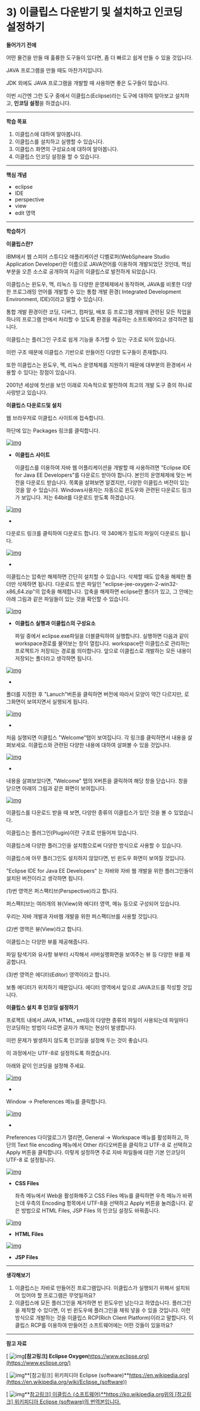 # 3) 이클립스 다운받기 및 설치하고 인코딩 설정하기

**들어가기 전에**

어떤 물건을 만들 때 훌륭한 도구들이 있다면, 좀 더 빠르고 쉽게 만들 수 있을 것입니다.

JAVA 프로그램을 만들 때도 마찬가지입니다.

JDK 외에도 JAVA 프로그램을 개발할 때 사용하면 좋은 도구들이 많습니다.

이번 시간엔 그런 도구 중에서 이클립스(Eclipse)라는 도구에 대하여 알아보고 설치하고, **인코딩 설정**을 하겠습니다.



 

------

**학습 목표**

1. 이클립스에 대하여 알아봅니다.
2. 이클립스를 설치하고 실행할 수 있습니다.
3. 이클립스 화면의 구성요소에 대하여 알아봅니다.
4. 이클립스 인코딩 설정을 할 수 있습니다. 



 

------

**핵심 개념**

- eclipse
- IDE
- perspective
- view
- edit 영역



 

------

**학습하기**

**이클립스란?**

IBM에서 웹 스피어 스튜디오 애플리케이션 디벨로퍼(WebSpheare Studio Application Developer)란 이름으로 JAVA언어를 이용하여 개발되었던 것인데, 핵심 부분을 오픈 소스로 공개하여 지금의 이클립스로 발전하게 되었습니다.

이클립스는 윈도우, 맥, 리눅스 등 다양한 운영체제에서 동작하며, JAVA를 비롯한 다양한 프로그래밍 언어를 개발할 수 있는 통합 개발 환경( Integrated Development Environment, IDE)이라고 말할 수 있습니다.

통합 개발 환경이란 코딩, 디버그, 컴파일, 배포 등 프로그램 개발에 관련된 모든 작업을 하나의 프로그램 안에서 처리할 수 있도록 환경을 제공하는 소프트웨어라고 생각하면 됩니다.

이클립스는 플러그인 구조로 쉽게 기능을 추가할 수 있는 구조로 되어 있습니다.

이런 구조 때문에 이클립스 기반으로 만들어진 다양한 도구들이 존재합니다.

또한 이클립스는 윈도우, 맥, 리눅스 운영체제를 지원하기 때문에 대부분의 환경에서 사용할 수 있다는 장점이 있습니다.

2001년 세상에 첫선을 보인 이래로 지속적으로 발전하여 최고의 개발 도구 중의 하나로 사랑받고 있습니다.

 

**이클립스 다운로드및 설치**

웹 브라우저로 이클립스 사이트에 접속합니다.

하단에 있는 Packages 링크를 클릭합니다.

[![img](https://cphinf.pstatic.net/mooc/20180101_154/15148075260725H0Qn_PNG/1.png?type=w760)](https://www.boostcourse.org/web316/lecture/16682/?isDesc=false#)

- **이클립스 사이트**

  이클립스를 이용하여 자바 웹 어플리케이션을 개발할 때 사용하려면 "Eclipse IDE for Java EE Developers"를 다운로드 받아야 합니다. 본인의 운영체제에 맞는 버전을 다운로드 받습니다. 목록을 살펴보면 알겠지만, 다양한 이클립스 버전이 있는 것을 알 수 있습니다. Windows사용자는 자동으로 윈도우와 관련된 다운로드 링크가 보입니다. 저는 64bit를 다운로드 받도록 하겠습니다.

[![img](https://cphinf.pstatic.net/mooc/20180101_199/151480757112536YGx_PNG/2.png?type=w760)](https://www.boostcourse.org/web316/lecture/16682/?isDesc=false#)

- 

  다운로드 링크를 클릭하여 다운로드 합니다. 약 340메가 정도의 파일이 다운로드 됩니다.

[![img](https://cphinf.pstatic.net/mooc/20180101_87/1514807593705ve7pr_PNG/3.png?type=w760)](https://www.boostcourse.org/web316/lecture/16682/?isDesc=false#)

- 

  이클립스는 압축만 해제하면 간단히 설치할 수 있습니다. 삭제할 때도 압축을 해제한 폴더만 삭제하면 됩니다. 다운로드 받은 파일인 "eclipse-jee-oxygen-2-win32-x86_64.zip"의 압축을 해제합니다. 압축을 해제하면 eclipse란 폴더가 있고, 그 안에는 아래 그림과 같은 파일들이 있는 것을 확인할 수 있습니다.

[![img](https://cphinf.pstatic.net/mooc/20180101_134/1514807619293AqLCU_PNG/4.png?type=w760)](https://www.boostcourse.org/web316/lecture/16682/?isDesc=false#)

- **이클립스 실행과 이클립스의 구성요소**

  파일 중에서 eclipse.exe파일을 더블클릭하여 실행합니다. 실행하면 다음과 같이 workspace경로를 물어보는 창이 열립니다. workspace란 이클립스로 관리하는 프로젝트가 저장되는 경로를 의미합니다. 앞으로 이클립스로 개발하는 모든 내용이 저장되는 폴더라고 생각하면 됩니다.

[![img](https://cphinf.pstatic.net/mooc/20180101_65/1514807663112M16qR_PNG/5.png?type=w760)](https://www.boostcourse.org/web316/lecture/16682/?isDesc=false#)

- 

  폴더를 지정한 후 "Lanuch"버튼을 클릭하면 버전에 따라서 모양이 약간 다르지만, 로그화면이 보여지면서 실행되게 됩니다.

[![img](https://cphinf.pstatic.net/mooc/20180101_98/1514807682463cGd3J_PNG/6.png?type=w760)](https://www.boostcourse.org/web316/lecture/16682/?isDesc=false#)

- 

  처음 실행되면 이클립스 "Welcome"탭이 보여집니다. 각 링크를 클릭하면서 내용을 살펴보세요. 이클립스와 관련된 다양한 내용에 대하여 살펴볼 수 있을 것입니다. 

[![img](https://cphinf.pstatic.net/mooc/20180101_210/1514807705577ezgxm_PNG/7.png?type=w760)](https://www.boostcourse.org/web316/lecture/16682/?isDesc=false#)

- 

  내용을 살펴보았다면, "Welcome" 탭의 X버튼을 클릭하여 해당 창을 닫습니다. 창을 닫으면 아래의 그림과 같은 화면이 보여집니다. 

[![img](https://cphinf.pstatic.net/mooc/20180101_254/151480772584775Cf4_PNG/8.png?type=w760)](https://www.boostcourse.org/web316/lecture/16682/?isDesc=false#)

이클립스를 다운로드 받을 때 보면, 다양한 종류의 이클립스가 있던 것을 볼 수 있었습니다.

이클립스는 플러그인(Plugin)이란 구조로 만들어져 있습니다.

이클립스에 다양한 플러그인을 설치함으로써 다양한 방식으로 사용할 수 있습니다.

이클립스에 아무 플러그인도 설치하지 않았다면, 빈 윈도우 화면이 보여질 것입니다.

"Eclipse IDE for Java EE Developers" 는 자바와 자바 웹 개발을 위한 플러그인들이 설치된 버전이라고 생각하면 됩니다.

(1)번 영역은 퍼스팩티브(Perspective)라고 합니다.

퍼스팩티브는 여러개의 뷰(View)와 에디터 영역, 메뉴 등으로 구성되어 있습니다.

우리는 자바 개발과 자바웹 개발을 위한 퍼스팩티브를 사용할 것입니다.

(2)번 영역은 뷰(View)라고 합니다.

이클립스는 다양한 뷰를 제공해줍니다.

파일 탐색기와 유사항 뷰부터 시작해서 서버실행화면을 보여주는 뷰 등 다양한 뷰를 제공합니다.

(3)번 영역은 에디터(Editor) 영역이라고 합니다.

보통 에디터가 위치하기 때문입니다. 에디터 영역에서 앞으로 JAVA코드를 작성할 것입니다.

 

**이클립스 설치 후 인코딩 설정하기**

프로젝트 내에서 JAVA, HTML, xml등의 다양한 종류의 파일이 사용되는데 파일마다 인코딩하는 방법이 다르면 글자가 깨지는 현상이 발생합니다.

이런 문제가 발생하지 않도록 인코딩을 설정해 두는 것이 좋습니다.

이 과정에서는 UTF-8로 설정하도록 하겠습니다.

아래와 같이 인코딩을 설정해 주세요.



[![img](https://cphinf.pstatic.net/mooc/20180323_17/15217882748593uV2N_PNG/1.png?type=w760)](https://www.boostcourse.org/web316/lecture/16682/?isDesc=false#)

- 

  Window -> Preferences 메뉴를 클릭합니다.

[![img](https://cphinf.pstatic.net/mooc/20180323_78/15217883128940HNQo_PNG/2.png?type=w760)](https://www.boostcourse.org/web316/lecture/16682/?isDesc=false#)

- 

  Preferences 다이얼로그가 열리면, General -> Workspace 메뉴를 활성화하고, 하단의 Text file encoding 메뉴에서 Other 라디오버튼을 클릭하고 UTF-8 로 선택하고 Apply 버튼을 클릭합니다. 이렇게 설정하면 주로 자바 파일들에 대한 기본 인코딩이 UTF-8 로 설정됩니다.

[![img](https://cphinf.pstatic.net/mooc/20180323_214/1521788370668vYJpU_PNG/3.png?type=w760)](https://www.boostcourse.org/web316/lecture/16682/?isDesc=false#)

- **CSS Files**

  좌측 메뉴에서 Web을 활성화해주고 CSS Files 메뉴를 클릭하면 우측 메뉴가 바뀌는데 우측의 Encoding 항목에서 UTF-8을 선택하고 Apply 버튼을 눌러줍니다. 같은 방법으로 HTML Files, JSP Files 의 인코딩 설정도 바꿔줍니다.

[![img](https://cphinf.pstatic.net/mooc/20180323_25/1521788419807jsXky_PNG/4.png?type=w760)](https://www.boostcourse.org/web316/lecture/16682/?isDesc=false#)

- **HTML Files**

[![img](https://cphinf.pstatic.net/mooc/20180323_35/1521788423515NtLYa_PNG/5.png?type=w760)](https://www.boostcourse.org/web316/lecture/16682/?isDesc=false#)

- **JSP Files**

------

**생각해보기**

1. 이클립스는 자바로 만들어진 프로그램입니다. 이클립스가 실행되기 위해서 설치되어 있어야 할 프로그램은 무엇일까요?
2. 이클립스에 모든 플러그인을 제거하면 빈 윈도우만 남는다고 하였습니다. 플러그인을 제작할 수 있다면, 이 빈 윈도우에 플러그인을 채워 넣을 수 있을 것입니다. 이런 방식으로 개발하는 것을 이클립스 RCP(Rich Client Platform)이라고 말합니다. 이클립스 RCP를 이용하여 만들어진 소프트웨어에는 어떤 것들이 있을까요?



 

------

**참고 자료**

[ ![img](https://cphinf.pstatic.net/mooc/20180101_163/1514807811850bUfi1_PNG/pQVm7qpCagb12IkNvYhT.png?type=mfullfill_199_148)**[참고링크\] Eclipse Oxygen**https://www.eclipse.org](https://www.eclipse.org/)

[ ![img](https://cphinf.pstatic.net/mooc/20180101_151/1514807819303xsF93_PNG/AHsbKadlAwuEc9BOAfH5.png?type=mfullfill_199_148)**[참고링크\] 위키피디아 Eclipse (software)**https://en.wikipedia.org](https://en.wikipedia.org/wiki/Eclipse_(software))

[ ![img](https://cphinf.pstatic.net/mooc/20180101_13/1514807831271raWUz_PNG/SWffKWHTZZvXI3I1m2D1.png?type=mfullfill_199_148)**[참고링크\] 이클립스 (소프트웨어)**https://ko.wikipedia.org위의 [참고링크] 위키피디아 Eclipse (software)의 번역본입니다.](https://ko.wikipedia.org/wiki/이클립스_(소프트웨어))